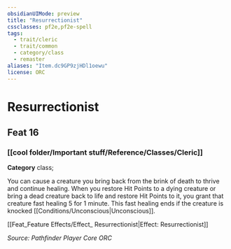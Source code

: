 ```yaml
---
obsidianUIMode: preview
title: "Resurrectionist"
cssclasses: pf2e,pf2e-spell
tags:
  - trait/cleric
  - trait/common
  - category/class
  - remaster
aliases: "Item.dc9GP9zjHDl1oewu"
license: ORC
---
```

# Resurrectionist
## Feat 16
### [[cool folder/Important stuff/Reference/Classes/Cleric]]

**Category** class; 




You can cause a creature you bring back from the brink of death to thrive and continue healing. When you restore Hit Points to a dying creature or bring a dead creature back to life and restore Hit Points to it, you grant that creature fast healing 5 for 1 minute. This fast healing ends if the creature is knocked [[Conditions/Unconscious|Unconscious]].

[[Feat_Feature Effects/Effect_ Resurrectionist|Effect: Resurrectionist]]

*Source: Pathfinder Player Core*
*ORC*